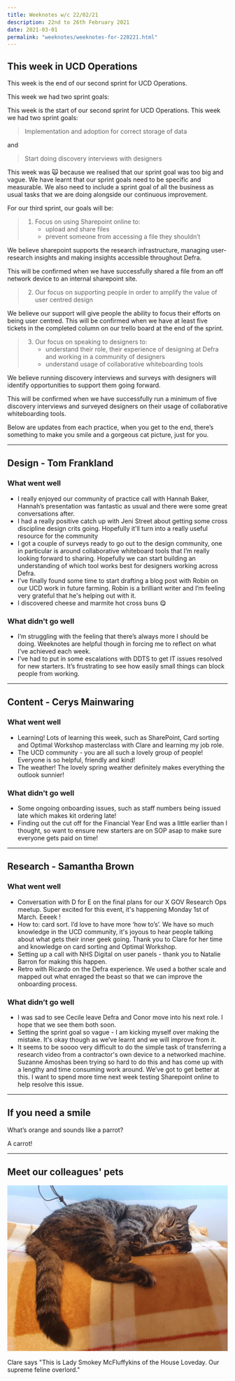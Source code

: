 ```yaml
---
title: Weeknotes w/c 22/02/21
description: 22nd to 26th February 2021
date: 2021-03-01
permalink: "weeknotes/weeknotes-for-220221.html"
---
```


## This week in UCD Operations

This week is the end of our second sprint for UCD Operations.

This week we had two sprint goals:

This week is the start of our second sprint for UCD Operations. This week we had two sprint goals:

> Implementation and adoption for correct storage of data

and

> Start doing discovery interviews with designers

This week was 🙀 because we realised that our sprint goal was too big and vague. We have learnt that our sprint goals need to be specific and measurable. We also need to include a sprint goal of all the business as usual tasks that we are doing alongside our continuous improvement.

For our third sprint, our goals will be:

> 1. Focus on using Sharepoint online to:
>    * upload and share files
>    * prevent someone from accessing a file they shouldn’t

We believe sharepoint supports the research infrastructure, managing user-research insights and making insights accessible throughout Defra.

This will be confirmed when we have successfully shared a file from an off network device to an internal sharepoint site.

> 2. Our focus on supporting people in order to amplify the value of user centred design

We believe our support will give people the ability to focus their efforts on being user centred. This will be confirmed when we have at least five tickets in the completed column on our trello board at the end of the sprint.

> 3. Our focus on speaking to designers to:
>    * understand their role, their experience of designing at Defra and working in a community of designers
>    * understand usage of collaborative whiteboarding tools

We believe running discovery interviews and surveys with designers will identify opportunities to support them going forward.

This will be confirmed when we have successfully run a minimum of five discovery interviews and surveyed designers on their usage of collaborative whiteboarding tools.

Below are updates from each practice, when you get to the end, there’s something to make you smile and a gorgeous cat picture, just for you.

---

## Design - Tom Frankland

### What went well

* I really enjoyed our community of practice call with Hannah Baker, Hannah’s presentation was fantastic as usual and there were some great conversations after.
* I had a really positive catch up with Jeni Street about getting some cross discipline design crits going. Hopefully it'll turn into a really useful resource for the community
* I got a couple of surveys ready to go out to the design community, one in particular is around collaborative whiteboard tools that I’m really looking forward to sharing. Hopefully we can start building an understanding of which tool works best for designers working across Defra.
* I’ve finally found some time to start drafting a blog post with Robin on our UCD work in future farming. Robin is a brilliant writer and I’m feeling very grateful that he's helping out with it.
* I discovered cheese and marmite hot cross buns 😋

### What didn’t go well

* I’m struggling with the feeling that there’s always more I should be doing. Weeknotes are helpful though in forcing me to reflect on what I’ve achieved each week.
* I’ve had to put in some escalations with DDTS to get IT issues resolved for new starters. It’s frustrating to see how easily small things can block people from working.

---

## Content - Cerys Mainwaring

### What went well

* Learning! Lots of learning this week, such as SharePoint, Card sorting and Optimal Workshop masterclass with Clare and learning my job role.
* The UCD community - you are all such a lovely group of people! Everyone is so helpful, friendly and kind!
* The weather! The lovely spring weather definitely makes everything the outlook sunnier!

### What didn’t go well

* Some ongoing onboarding issues, such as staff numbers being issued late which makes kit ordering late!
* Finding out the cut off for the Financial Year End was a little earlier than I thought, so want to ensure new starters are on SOP asap to make sure everyone gets paid on time!

---

## Research - Samantha Brown

### What went well

* Conversation with D for E on the final plans for our X GOV Research Ops meetup. Super excited for this event, it's happening Monday 1st of March. Eeeek !
* How to: card sort. I’d love to have more ‘how to’s’. We have so much knowledge in the UCD community, it's joyous to hear people talking about what gets their inner geek going. Thank you to Clare for her time and knowledge on card sorting and Optimal Workshop.
* Setting up a call with NHS Digital on user panels - thank you to Natalie Barron for making this happen.
* Retro with Ricardo on the Defra experience. We used a bother scale and mapped out what enraged the beast so that we can improve the onboarding process.


### What didn’t go well

* I was sad to see Cecile leave Defra and Conor move into his next role. I hope that we see them both soon.
* Setting the sprint goal so vague - I am kicking myself over making the mistake. It's okay though as we’ve learnt and we will improve from it.
* It seems to be soooo very difficult to do the simple task of transferring a research video from a contractor's own device to a networked machine. Suzanne Amoshas been trying so hard to do this and has come up with a lengthy and time consuming work around. We’ve got to get better at this. I want to spend more time next week testing Sharepoint online to help resolve this issue.

---

## If you need a smile

What’s orange and sounds like a parrot?

A carrot!

---

## Meet our colleagues' pets

![Smokey](../images/smokey.png)

Clare says "This is Lady Smokey McFluffykins of the House Loveday. Our supreme feline overlord."
